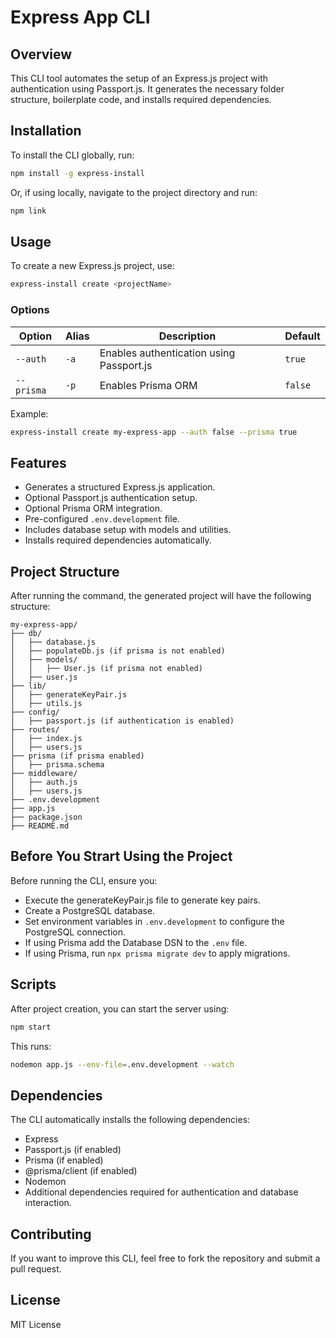 # Express App CLI

## Overview
This CLI tool automates the setup of an Express.js project with authentication using Passport.js. It generates the necessary folder structure, boilerplate code, and installs required dependencies.


## Installation

To install the CLI globally, run:
```sh
npm install -g express-install
```

Or, if using locally, navigate to the project directory and run:
```sh
npm link
```

## Usage
To create a new Express.js project, use:
```sh
express-install create <projectName>
```

### Options
| Option | Alias | Description | Default  |
|--------|-------|-------------|----------|
| `--auth` | `-a` | Enables authentication using Passport.js | `true`   |
 | `--prisma`| `-p`| Enables Prisma ORM | `false`  |

Example:
```sh
express-install create my-express-app --auth false --prisma true
```

## Features
- Generates a structured Express.js application.
- Optional Passport.js authentication setup.
- Optional Prisma ORM integration.
- Pre-configured `.env.development` file.
- Includes database setup with models and utilities.
- Installs required dependencies automatically.

## Project Structure
After running the command, the generated project will have the following structure:
```
my-express-app/
├── db/
│   ├── database.js
│   ├── populateDb.js (if prisma is not enabled)
│   ├── models/
│   │   ├── User.js (if prisma not enabled)
│   ├── user.js
├── lib/
│   ├── generateKeyPair.js
│   ├── utils.js
├── config/
│   ├── passport.js (if authentication is enabled)
├── routes/
│   ├── index.js
│   ├── users.js
├── prisma (if prisma enabled)
│   ├── prisma.schema
├── middleware/
│   ├── auth.js
│   ├── users.js
├── .env.development
├── app.js
├── package.json
├── README.md
```
## Before You Strart Using the Project

Before running the CLI, ensure you:

 - Execute the generateKeyPair.js file to generate key pairs.
 - Create a PostgreSQL database.
 - Set environment variables in ```.env.development``` to configure the PostgreSQL connection.
 - If using Prisma add the Database DSN to the ```.env``` file.
 - If using Prisma, run ```npx prisma migrate dev``` to apply migrations.

## Scripts
After project creation, you can start the server using:
```sh
npm start
```
This runs:
```sh
nodemon app.js --env-file=.env.development --watch
```

## Dependencies
The CLI automatically installs the following dependencies:
- Express
- Passport.js (if enabled)
- Prisma (if enabled)
- @prisma/client (if enabled)
- Nodemon
- Additional dependencies required for authentication and database interaction.

## Contributing
If you want to improve this CLI, feel free to fork the repository and submit a pull request.

## License
MIT License

